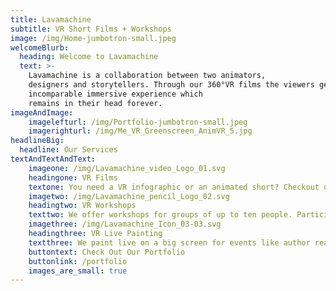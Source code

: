 ```yaml
---
title: Lavamachine
subtitle: VR Short Films + Workshops
image: /img/Home-jumbotron-small.jpeg
welcomeBlurb:
  heading: Welcome to Lavamachine
  text: >-
    Lavamachine is a collaboration between two animators, 
    designers and storytellers. Through our 360°VR films the viewers get an 
    incomparable immersive experience which 
    remains in their head forever.
imageAndImage:
    imagelefturl: /img/Portfolio-jumbotron-small.jpeg
    imagerighturl: /img/Me_VR_Greenscreen_AnimVR_5.jpg
headlineBig:
  headline: Our Services
textAndTextAndText:
    imageone: /img/Lavamachine_video_Logo_01.svg
    headingone: VR Films
    textone: You need a VR infographic or an animated short? Checkout our portfolio.
    imagetwo: /img/Lavamachine_pencil_Logo_02.svg
    headingtwo: VR Workshops
    texttwo: We offer workshops for groups of up to ten people. Participants learn to use Rift and different VR painting tools. The standard length is four hours.
    imagethree: /img/Lavamachine_Icon_03-03.svg
    headingthree: VR Live Painting
    textthree: We paint live on a big screen for events like author readings, concerts and festivals. Give your audience a refreshing and unforgettable experience.
    buttontext: Check Out Our Portfolio
    buttonlink: /portfolio
    images_are_small: true
---
```


